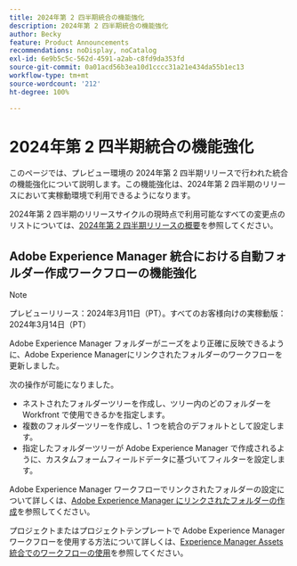 ```yaml
---
title: 2024年第 2 四半期統合の機能強化
description: 2024年第 2 四半期統合の機能強化
author: Becky
feature: Product Announcements
recommendations: noDisplay, noCatalog
exl-id: 6e9b5c5c-562d-4591-a2ab-c8fd9da353fd
source-git-commit: 0a01acd56b3ea10d1cccc31a21e434da55b1ec13
workflow-type: tm+mt
source-wordcount: '212'
ht-degree: 100%

---
```


# 2024年第 2 四半期統合の機能強化

このページでは、プレビュー環境の 2024年第 2 四半期リリースで行われた統合の機能強化について説明します。この機能強化は、2024年第 2 四半期のリリースにおいて実稼動環境で利用できるようになります。

2024年第 2 四半期のリリースサイクルの現時点で利用可能なすべての変更点のリストについては、[2024年第 2 四半期リリースの概要](/help/quicksilver/product-announcements/product-releases/24-q2-release-activity/24-q2-release-overview.md)を参照してください。

## Adobe Experience Manager 統合における自動フォルダー作成ワークフローの機能強化

>[!NOTE]
>
>プレビューリリース：2024年3月11日（PT）。すべてのお客様向けの実稼動版：2024年3月14日（PT）

Adobe Experience Manager フォルダーがニーズをより正確に反映できるように、Adobe Experience Managerにリンクされたフォルダーのワークフローを更新しました。

次の操作が可能になりました。

* ネストされたフォルダーツリーを作成し、ツリー内のどのフォルダーを Workfront で使用できるかを指定します。
* 複数のフォルダーツリーを作成し、1 つを統合のデフォルトとして設定します。
* 指定したフォルダーツリーが Adobe Experience Manager で作成されるように、カスタムフォームフィールドデータに基づいてフィルターを設定します。

Adobe Experience Manager ワークフローでリンクされたフォルダーの設定について詳しくは、[Adobe Experience Manager にリンクされたフォルダーの作成](/help/quicksilver/administration-and-setup/configure-integrations/configure-aacs-integration.md#create-adobe-experience-manager-linked-folders)を参照してください。

プロジェクトまたはプロジェクトテンプレートで Adobe Experience Manager ワークフローを使用する方法について詳しくは、[Experience Manager Assets 統合でのワークフローの使用](/help/quicksilver/documents/adobe-workfront-for-experience-manager-assets-essentials/use-aem-workflows.md)を参照してください。
